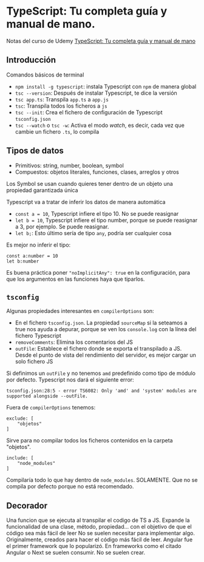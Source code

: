 # TypeScript: Tu completa guía y manual de mano.

Notas del curso de Udemy [TypeScript: Tu completa guía y manual de mano](https://nalanda.udemy.com/course/typescript-guia-completa/learn/lecture/27831606#overview)

## Introducción

Comandos básicos de terminal

- `npm install -g typescript`: instala Typescript con `npm` de manera global
- `tsc --version`: Después de instalar Typescript, te dice la versión
- `tsc app.ts`: Transpila `app.ts` a `app.js`
- `tsc`: Transpila todos los ficheros a `js`
- `tsc --init`: Crea el fichero de configuración de Typescript `tsconfig.json`
- `tsc --watch` o `tsc -w`: Activa el modo _watch_, es decir, cada vez que cambie un fichero `.ts`, lo compila

## Tipos de datos

- Primitivos: string, number, boolean, symbol
- Compuestos: objetos literales, funciones, clases, arreglos y otros

Los Symbol se usan cuando quieres tener dentro de un objeto una propiedad garantizada única

Typescript va a tratar de inferir los datos de manera automática

- `const a = 10`, Typescript infiere el tipo 10. No se puede reasignar
- `let b = 10`, Typescript infiere el tipo number, porque se puede reasignar a 3, por ejemplo. Se puede reasignar.
- `let b;`: Esto último sería de tipo `any`, podría ser cualquier cosa

Es mejor no inferir el tipo:

```
const a:number = 10
let b:number
```

Es buena práctica poner `"noImplicitAny": true` en la configuración, para que los argumentos en las funciones haya que tiparlos.

## `tsconfig`

Algunas propiedades interesantes en `compilerOptions` son:

- En el fichero `tsconfig.json`. La propiedad `sourceMap` si la seteamos a true nos ayuda a depurar, porque se ven los `console.log` con la línea del fichero Typescript
- `removeComments`: Elimina los comentarios del JS
- `outFile`: Establece el fichero donde se exporta el transpilado a JS. Desde el punto de vista del rendimiento del servidor, es mejor cargar un solo fichero JS

Si definimos un `outFile` y no tenemos `amd` predefinido como tipo de módulo por defecto. Typescript nos dará el siguiente error:

```
tsconfig.json:28:5 - error TS6082: Only 'amd' and 'system' modules are supported alongside --outFile.
```

Fuera de `compilerOptions` tenemos:

```
exclude: [
    "objetos"
]
```

Sirve para no compilar todos los ficheros contenidos en la carpeta "objetos".

```
include: [
    "node_modules"
]
```

Compilaría todo lo que hay dentro de `node_modules`. SOLAMENTE. Que no se compila por defecto porque no está recomendado.

## Decorador

Una funcion que se ejecuta al transpilar el codigo de TS a JS. Expande la funcionalidad de una clase, método, propiedad... con el objetivo de que el código sea más fácil de leer No se suelen necesitar para implementar algo. Originalmente, creados para hacer el código más fácil de leer. Angular fue el primer framework que lo popularizó. En frameworks como el citado Angular o Next se suelen consumir. No se suelen crear.
